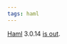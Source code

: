 ```yaml
---
tags: haml
---
```


[Haml](/wiki/Haml) 3.0.14 [is out](http://groups.google.com/group/haml/browse_thread/thread/36026c54a5ab867e).

